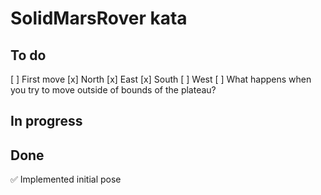 # SolidMarsRover kata

## To do

[ ] First move
    [x] North
    [x] East
    [x] South
    [ ] West
[ ] What happens when you try to move outside of bounds of the plateau?

## In progress

## Done

✅ Implemented initial pose
